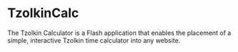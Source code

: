 TzolkinCalc
===========

The Tzolkin Calculator is a Flash application that enables the placement of a simple, interactive Tzolkin time calculator into any website.
